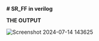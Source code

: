 **# SR_FF in verilog**


**THE OUTPUT**

![Screenshot 2024-07-14 143625](https://github.com/user-attachments/assets/8fee2572-5b81-4bcb-99ae-b42e47c24d06)
